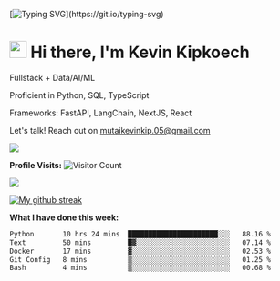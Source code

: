 
[![Typing SVG](https://readme-typing-svg.herokuapp.com?font=Courier+new&color=%23808080&size=40&width=800&duration=6969&lines=Welcome+to+my+profile!)](https://git.io/typing-svg)
# <img src="https://raw.githubusercontent.com/iampavangandhi/iampavangandhi/master/gifs/Hi.gif" width="30px"> Hi there, I'm Kevin Kipkoech

Fullstack + Data/AI/ML

Proficient in Python, SQL, TypeScript

Frameworks: FastAPI, LangChain, NextJS, React

Let's talk! Reach out on mutaikevinkip.05@gmail.com 

[![](https://img.shields.io/badge/linkedin-%230077B5.svg?style=for-the-badge&logo=linkedin)](https://www.linkedin.com/in/kevin-kipkoech-651a15108)


**Profile Visits:**
![Visitor Count](https://profile-counter.glitch.me/KevinKipkoechMutai/count.svg)

<img src="https://github-readme-stats.vercel.app/api/top-langs?username=KevinKipkoechMutai&layout=compact&theme=blue-green"/>

[![My github streak](https://github-readme-streak-stats.herokuapp.com/?user=KevinKipkoechMutai&theme=blue-green)](https://github.com/KevinKIpkoechMutai/github-readme-streak-stats)


**What I have done this week:**
<!--START_SECTION:waka-->

```txt
Python       10 hrs 24 mins  ██████████████████████░░░   88.16 %
Text         50 mins         █▓░░░░░░░░░░░░░░░░░░░░░░░   07.14 %
Docker       17 mins         ▓░░░░░░░░░░░░░░░░░░░░░░░░   02.53 %
Git Config   8 mins          ▒░░░░░░░░░░░░░░░░░░░░░░░░   01.25 %
Bash         4 mins          ▒░░░░░░░░░░░░░░░░░░░░░░░░   00.68 %
```

<!--END_SECTION:waka-->

